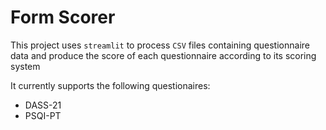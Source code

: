 # Form Scorer

This project uses `streamlit` to process `CSV` files containing questionnaire data
and produce the score of each questionnaire according to its scoring system

It currently supports the following questionaires:

- DASS-21
- PSQI-PT
